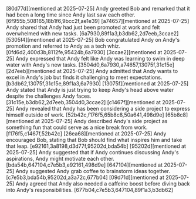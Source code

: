 [80d77d][mentioned at 2025-07-25] Andy greeted Bob and remarked that it had been a long time since Andy last saw each other. [6f955b,508165,18b1f6,9bcc2f,ae1e39]
[a74657][mentioned at 2025-07-25] Andy shared that Andy had just been promoted at work and felt overwhelmed with new tasks. [6a7930,89f1a3,b3db62,2d7eeb,3ccae2]
[5305f4][mentioned at 2025-07-25] Bob congratulated Andy on Andy's promotion and referred to Andy as a tech whiz. [0fd6d2,400d3b,8112fe,95424b,6a7930]
[3ccae2][mentioned at 2025-07-25] Andy expressed that Andy felt like Andy was learning to swim in deep water with Andy's new tasks. [3504d0,6a7930,a74657,13075f,31c15e]
[2d7eeb][mentioned at 2025-07-25] Andy admitted that Andy wants to excel in Andy's job but finds it challenging to meet expectations. [b3db62,13075f,31c15e,89f1a3,6a7930]
[13075f][mentioned at 2025-07-25] Andy stated that Andy is just trying to keep Andy's head above water despite the challenges Andy faces. [31c15e,b3db62,2d7eeb,3504d0,3ccae2]
[c1467f][mentioned at 2025-07-25] Andy revealed that Andy has been considering a side project to express himself outside of work. [52b42c,f176f5,65b8c8,50a641,498d9e]
[65b8c8][mentioned at 2025-07-25] Andy described Andy's side project as something fun that could serve as a nice break from work. [f176f5,c1467f,52b42c]
[26ea68][mentioned at 2025-07-25] Andy encouraged Bob, stating that Bob should find what inspires him and take that leap. [e92161,3a8198,d3d77f,95202d,bda54b]
[95202d][mentioned at 2025-07-25] Andy suggested that if Andy continues discussing Andy's aspirations, Andy might motivate each other. [bda54b,647104,c7e5b3,e92161,498d9e]
[647104][mentioned at 2025-07-25] Andy suggested Andy grab coffee to brainstorm ideas together. [c7e5b3,bda54b,95202d,a3a72c,677b04]
[09d71d][mentioned at 2025-07-25] Andy agreed that Andy also needed a caffeine boost before diving back into Andy's responsibilities. [677b04,c7e5b3,647104,89f1a3,b3db62]